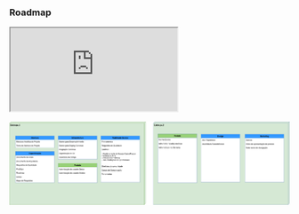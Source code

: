 ### Roadmap


<iframe src="https://docs.google.com/spreadsheets/d/e/2PACX-1vSnKifJLY2VIW32rHpIQN1NTBHUj7LG7V7JYuNe4rixSvBnW5x_4WayWNSDVC9NcVfUW7O620r5Jz50/pubhtml?gid=0&amp;single=true&amp;widget=true&amp;headers=false"></iframe>

![EAP](/docs/img/Roadmap.png)
